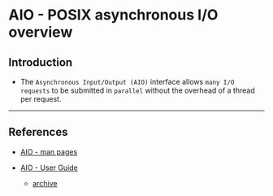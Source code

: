# AIO - POSIX asynchronous I/O overview 

## Introduction

* The `Asynchronous Input/Output (AIO)` interface allows `many I/O requests` to be submitted in `parallel` without the overhead of a thread per request.

---

## References

* [AIO - man pages](https://linux.die.net/man/7/aio)

* [AIO - User Guide](https://github.com/littledan/linux-aio)

    * [archive](https://web.archive.org/web/20150406015143/http://code.google.com/p/kernel/wiki/AIOUserGuide)